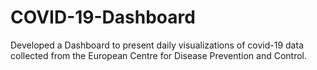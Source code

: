 # COVID-19-Dashboard
Developed a Dashboard to present daily visualizations of covid-19 data collected from the European Centre for Disease Prevention and Control.
